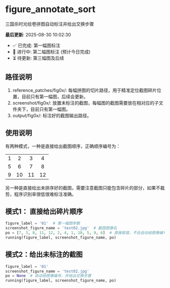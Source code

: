 # figure_annotate_sort
三国杀时光绘卷拼图自动标注并给出交换步骤


**最后更新**: 2025-08-30 10:02:30

- ✅ 已完成: 第一幅图标注
- 🚧 进行中: 第二幅图标注 (预计今日完成)
- ⏳ 待更新: 第三幅图及后续

## 路径说明
1. reference_patches/fig0x/: 每幅拼图的切片路径，用于精准定位截图碎片位置，目前只有第一幅图，后续会更新。
2. screenshot/fig0x/: 放置未标注的截图，每幅图的截图需要放在相对应的子文件夹下，目前只有第一幅图。
3. output/fig0x/: 标注好的截图输出路径。

## 使用说明
有两种模式，一种是直接给出截图顺序，正确顺序编号为：
<table style="border: none; border-collapse: collapse;">
<tr>
<td align="center">1</td>
<td align="center">2</td>
<td align="center">3</td>
<td align="center">4</td>
</tr>
<tr>
<td align="center">5</td>
<td align="center">6</td>
<td align="center">7</td>
<td align="center">8</td>
</tr>
<tr>
<td align="center">9</td>
<td align="center">10</td>
<td align="center">11</td>
<td align="center">12</td>
</tr>
</table>
 另一种是直接给出未排序好的截图，需要注意截图只能包含碎片的部分，如果不裁剪，程序识别率很低很难标注准确。
 
## 模式1： 直接给出碎片顺序
```python
figure_label = '01'  # 第一幅图参数
screenshot_figure_name = 'test02.jpg'  # 截图图像名
po = [7, 3, 8, 11, 12, 2, 4, 1, 10, 5, 9, 6]  # 直接赋值，不会自动给图像编号
running(figure_label, screenshot_figure_name, po)
```

## 模式2：给出未标注的截图
```python
figure_label = '01'
screenshot_figure_name = 'test02.jpg'
po = None  # 自动给图像编号，并给出交换步骤
running(figure_label, screenshot_figure_name, po)
```

